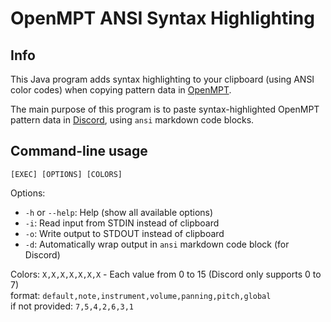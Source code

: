 # OpenMPT ANSI Syntax Highlighting

## Info

This Java program adds syntax highlighting to your clipboard (using ANSI color codes) when copying pattern data in [OpenMPT](https://openmpt.org).

The main purpose of this program is to paste syntax-highlighted OpenMPT pattern data in [Discord](https://discord.com), using `ansi` markdown code blocks.

## Command-line usage

`[EXEC] [OPTIONS] [COLORS]`

Options:
* `-h` or `--help`: Help (show all available options)
* `-i`: Read input from STDIN instead of clipboard
* `-o`: Write output to STDOUT instead of clipboard
* `-d`: Automatically wrap output in `ansi` markdown code block (for Discord)

Colors:
`X,X,X,X,X,X,X` - Each value from 0 to 15 (Discord only supports 0 to 7)\
format: `default,note,instrument,volume,panning,pitch,global`\
if not provided: `7,5,4,2,6,3,1`

